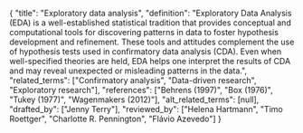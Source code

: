 {
    "title": "Exploratory data analysis",
    "definition": "Exploratory Data Analysis (EDA) is a well-established statistical tradition that provides conceptual and computational tools for discovering patterns in data to foster hypothesis development and refinement. These tools and attitudes complement the use of hypothesis tests used in confirmatory data analysis (CDA). Even when well-specified theories are held, EDA helps one interpret the results of CDA and may reveal unexpected or misleading patterns in the data.",
    "related_terms": ["Confirmatory analysis", "Data-driven research", "Exploratory research"],
    "references": ["Behrens (1997)", "Box (1976)", "Tukey (1977)", "Wagenmakers (2012)"],
    "alt_related_terms": [null],
    "drafted_by": ["Jenny Terry"],
    "reviewed_by": ["Helena Hartmann", "Timo Roettger", "Charlotte R. Pennington", "Flávio Azevedo"]
  }
